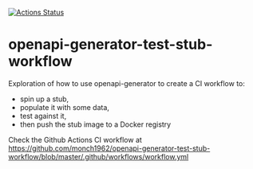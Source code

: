 [![Actions Status](https://github.com/monch1962/openapi-generator-test-stub-workflow/workflows/CI/badge.svg)](https://github.com/monch1962/openapi-generator-test-stub-workflow/actions)


# openapi-generator-test-stub-workflow
Exploration of how to use openapi-generator to create a CI workflow to:
- spin up a stub, 
- populate it with some data, 
- test against it, 
- then push the stub image to a Docker registry

Check the Github Actions CI workflow at https://github.com/monch1962/openapi-generator-test-stub-workflow/blob/master/.github/workflows/workflow.yml
